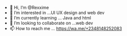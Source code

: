 - 👋 Hi, I’m @Rexxime
- 👀 I’m interested in ...UI UX design and web dev
- 🌱 I’m currently learning ... Java and html
- 💞️ I’m looking to collaborate on ...web dev 
- 📫 How to reach me ... https://wa.me/+2348148252083

<!---
Rexxime/Rexxime is a ✨ special ✨ repository because its `README.md` (this file) appears on your GitHub profile.
You can click the Preview link to take a look at your changes.
--->
